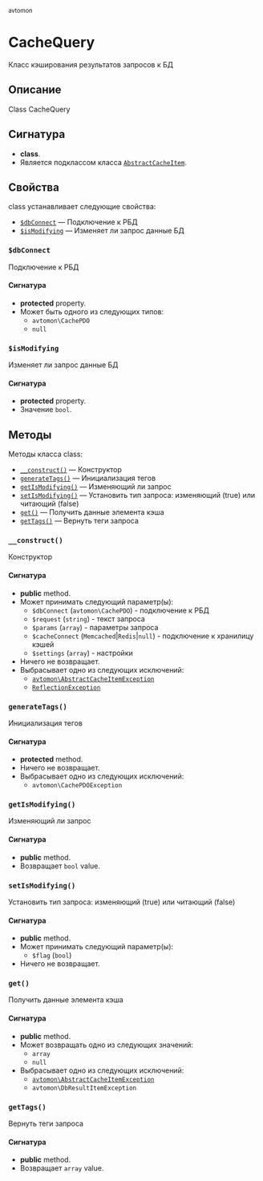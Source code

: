 <small>avtomon</small>

CacheQuery
==========

Класс кэширования результатов запросов к БД

Описание
-----------

Class CacheQuery

Сигнатура
---------

- **class**.
- Является подклассом класса [`AbstractCacheItem`](../avtomon/AbstractCacheItem.md).

Свойства
----------

class устанавливает следующие свойства:

- [`$dbConnect`](#$dbConnect) &mdash; Подключение к РБД
- [`$isModifying`](#$isModifying) &mdash; Изменяет ли запрос данные БД

### `$dbConnect` <a name="dbConnect"></a>

Подключение к РБД

#### Сигнатура

- **protected** property.
- Может быть одного из следующих типов:
    - `avtomon\CachePDO`
    - `null`

### `$isModifying` <a name="isModifying"></a>

Изменяет ли запрос данные БД

#### Сигнатура

- **protected** property.
- Значение `bool`.

Методы
-------

Методы класса class:

- [`__construct()`](#__construct) &mdash; Конструктор
- [`generateTags()`](#generateTags) &mdash; Инициализация тегов
- [`getIsModifying()`](#getIsModifying) &mdash; Изменяющий ли запрос
- [`setIsModifying()`](#setIsModifying) &mdash; Установить тип запроса: изменяющий (true) или читающий (false)
- [`get()`](#get) &mdash; Получить данные элемента кэша
- [`getTags()`](#getTags) &mdash; Вернуть теги запроса

### `__construct()` <a name="__construct"></a>

Конструктор

#### Сигнатура

- **public** method.
- Может принимать следующий параметр(ы):
    - `$dbConnect` (`avtomon\CachePDO`) - подключение к РБД
    - `$request` (`string`) - текст запроса
    - `$params` (`array`) - параметры запроса
    - `$cacheConnect` (`Memcached`|`Redis`|`null`) - подключение к хранилицу кэшей
    - `$settings` (`array`) - настройки
- Ничего не возвращает.
- Выбрасывает одно из следующих исключений:
    - [`avtomon\AbstractCacheItemException`](../avtomon/AbstractCacheItemException.md)
    - [`ReflectionException`](http://php.net/class.ReflectionException)

### `generateTags()` <a name="generateTags"></a>

Инициализация тегов

#### Сигнатура

- **protected** method.
- Ничего не возвращает.
- Выбрасывает одно из следующих исключений:
    - `avtomon\CachePDOException`

### `getIsModifying()` <a name="getIsModifying"></a>

Изменяющий ли запрос

#### Сигнатура

- **public** method.
- Возвращает `bool` value.

### `setIsModifying()` <a name="setIsModifying"></a>

Установить тип запроса: изменяющий (true) или читающий (false)

#### Сигнатура

- **public** method.
- Может принимать следующий параметр(ы):
    - `$flag` (`bool`)
- Ничего не возвращает.

### `get()` <a name="get"></a>

Получить данные элемента кэша

#### Сигнатура

- **public** method.
- Может возвращать одно из следующих значений:
    - `array`
    - `null`
- Выбрасывает одно из следующих исключений:
    - [`avtomon\AbstractCacheItemException`](../avtomon/AbstractCacheItemException.md)
    - `avtomon\DbResultItemException`

### `getTags()` <a name="getTags"></a>

Вернуть теги запроса

#### Сигнатура

- **public** method.
- Возвращает `array` value.

